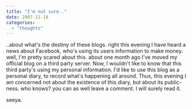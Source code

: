 ```yaml
---
title: "I'm not sure.."
date: 2007-11-18
categories: 
  - "thoughts"
---
```


..about what's the destiny of these blogs. right this evening I have heard a news about Facebook, who's using its users information to make money. well, I'm pretty scared about this. about one month ago I've moved my official blog on a third party server. Now, I wouldn't like to know that this third party's using my personal information. I'd like to use this blog as a personal diary, to record what's happening all around. Thus, this evening I am concerned not about the existence of this diary, but about its public-ness. who knows? you can as well leave a comment. I will surely read it.

seeya.
